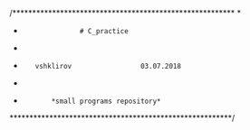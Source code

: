 
/********************************************************
*
*                   # C_practice
*
*        vshklirov                 03.07.2018
*                 
*            *small programs repository*
********************************************************/

